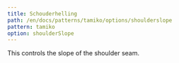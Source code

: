 ```yaml
---
title: Schouderhelling
path: /en/docs/patterns/tamiko/options/shoulderslope
pattern: tamiko
option: shoulderSlope
---
```


This controls the slope of the shoulder seam.